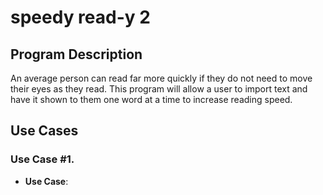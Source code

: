 # speedy read-y 2

## Program Description
An average person can read far more quickly if they do not need to move their eyes as they read. This program will allow a user to import text and have it shown to them one word at a time to increase reading speed.

## Use Cases
### Use Case #1.
* **Use Case**: 